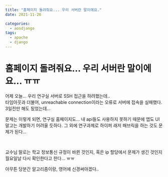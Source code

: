 ```yaml
---
title: "홈페이지 돌려줘요... 우리 서버란 말이에요."
date: 2021-11-26

categories:
  - aosdjango
tags:
  - apache
  - django
---
```


# 홈페이지 돌려줘요... 우리 서버란 말이에요... ㅠㅠ


어제 오늘... 우리 연구실 서버로 SSH 접근을 하려했는데.. <br>
타임아웃과 더불어, unreachable connection이라는 오류로 서버에 접속을 실패했다. 3일전만 해도 됬었는데...

문제는 이렇게 되면, 연구실 홈페이지도... 내 api들도 사용하지 못하기 때문에 앱도 UI 말고는 개발하기 어려울 듯하다. 그 외에 연구과제로 하이퍼 래저 패브릭을 하는 것도 문제가 된다...

<br>

교수님 말로는 학교 정보통신 규정이 바뀐 것인지, 혹은 ip 할당에서 문제가 생긴 것인지 월요일날 다시 확인한다고 한다... ㅠㅠ

아무튼 당분간 알고리즘이랑, 영어에 신경써야겠다..

<br>
<br>
